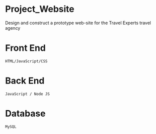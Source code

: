 # Project_Website
Design and construct a prototype web-site for the Travel Experts travel agency

# Front End 
    HTML/JavaScript/CSS 
# Back End 
    JavaScript / Node JS
# Database 
    MySQL


